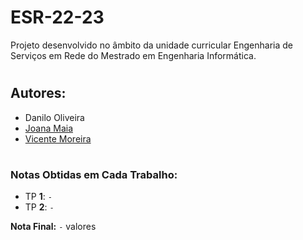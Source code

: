 # ESR-22-23

Projeto desenvolvido no âmbito da unidade curricular Engenharia de Serviços em Rede do Mestrado em Engenharia Informática.

#

## **Autores**:
- Danilo Oliveira
- [Joana Maia](https://github.com/marshaia)
- [Vicente Moreira](https://github.com/VicShadow)


#
### **Notas Obtidas em Cada Trabalho:**
- TP **1**: `-`
- TP **2**: `-`

**Nota Final:** `-` valores